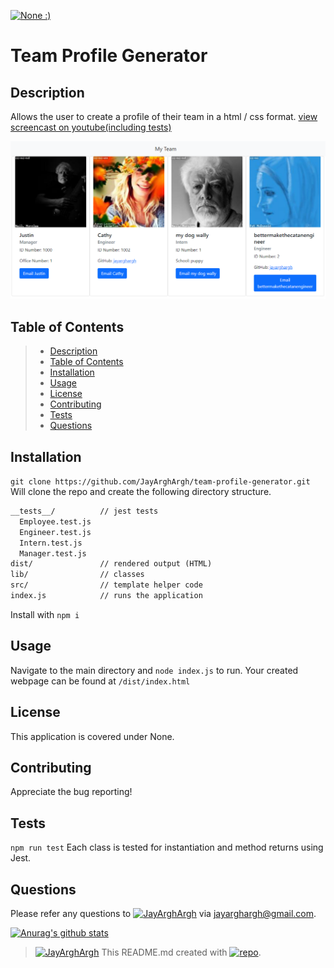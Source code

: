 [![None :)](https://img.shields.io/badge/License-None-&#58&#41-yellow)](https://img.shields.io/badge/License-&#58&#41-yellow)
# Team Profile Generator
## Description
Allows the user to create a profile of their team in a html / css format.
[view screencast on youtube(including tests)](https://youtu.be/tYUvAJYM4aY)

![screenshot](./src/screenshot_alt.png)
## Table of Contents
> - [Description](#Description)
> - [Table of Contents](#Table-of-Contents)
> - [Installation](#Installation)
> - [Usage](#Usage)
> - [License](#License)
> - [Contributing](#Contributing)
> - [Tests](#Tests)
> - [Questions](#Questions)
## Installation
```git clone https://github.com/JayArghArgh/team-profile-generator.git``` Will clone the repo and create the following directory structure.
```md
__tests__/			// jest tests
  Employee.test.js
  Engineer.test.js
  Intern.test.js
  Manager.test.js
dist/               // rendered output (HTML)
lib/				// classes
src/				// template helper code
index.js			// runs the application
```
Install with ```npm i```
## Usage
Navigate to the main directory and ```node index.js``` to run.
Your created webpage can be found at ```/dist/index.html```
## License
This application is covered under None.
## Contributing
Appreciate the bug reporting!
## Tests
```npm run test```
Each class is tested for instantiation and method returns using Jest.
## Questions
Please refer any questions to [![JayArghArgh](https://img.shields.io/badge/Dev-JayArghArgh-yellow)](https://github.com/JayArghArgh) via jayarghargh@gmail.com.

[![Anurag's github stats](https://github-readme-stats.vercel.app/api?username=JayArghArgh&theme=solarized-light)](https://github.com/JayArghArgh/github-readme-stats)


> [![JayArghArgh](https://img.shields.io/badge/Dev-JayArghArgh-yellow)](https://github.com/JayArghArgh) This README.md created with [![repo](https://img.shields.io/badge/Git-ProReadMe-green)](https://github.com/JayArghArgh/pro-readme-generator).

